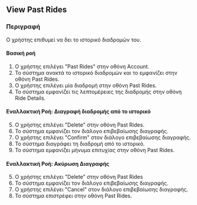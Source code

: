 ## View Past Rides

### Περιγραφή

Ο χρήστης επιθυμεί να δει το ιστορικό διαδρομών του.

#### Βασική ροή

1. Ο χρήστης επιλέγει "Past Rides" στην οθόνη Account.
2. Το σύστημα ανακτά το ιστορικό διαδρομών και το εμφανίζει στην οθόνη Past Rides.
3. Ο χρήστης επιλέγει μία διαδρομή στην οθόνη Past Rides.
4. Το σύστημα εμφανίζει τις λεπτομέρειες της διαδρομής στην οθόνη Ride Details.

#### Εναλλακτική Ροή: Διαγραφή διαδρομής από το ιστορικό

5. Ο χρήστης επιλέγει "Delete" στην οθόνη Past Rides.
6. Το σύστημα εμφανίζει τoν διάλογο επιβεβαίωσης διαγραφής.
7. Ο χρήστης επιλέγει "Confirm" στον διάλογο επιβεβαίωσης διαγραφής.
8. Το σύστημα διαγράφει τη διαδρομή από το ιστορικό.
9. Το σύστημα εμφανίζει μήνυμα επιτυχίας στην οθόνη Past Rides.

#### Εναλλακτική Ροή: Ακύρωση Διαγραφής

5. Ο χρήστης επιλέγει "Delete" στην οθόνη Past Rides
6. Το σύστημα εμφανίζει τoν διάλογο επιβεβαίωσης διαγραφής.
7. Ο χρήστης επιλέγει "Cancel" στον διάλογο επιβεβαίωσης διαγραφής.
8. Το σύστημα επιστρέφει στην οθόνη Past Rides.
